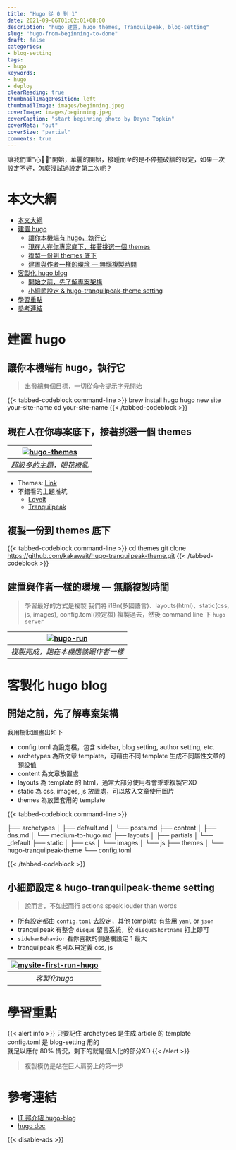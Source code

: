 ```yaml
---
title: "Hugo 從 0 到 1"
date: 2021-09-06T01:02:01+08:00
description: "hugo 建置，hugo themes, Tranquilpeak, blog-setting" 
slug: "hugo-from-beginning-to-done"
draft: false
categories:
- blog-setting
tags:
- hugo
keywords:
- hugo
- deploy
clearReading: true
thumbnailImagePosition: left
thumbnailImage: images/beginning.jpeg
coverImage: images/beginning.jpeg
coverCaption: "start beginning photo by Dayne Topkin"
coverMeta: "out"
coverSize: "partial"
comments: true
---
```

讓我們重"心"開始，華麗的開始，接踵而至的是不停撞破牆的設定，如果一次設定不好，怎麼沒試過設定第二次呢？
<!--more-->

# 本文大綱
- [本文大綱](#本文大綱)
- [建置 hugo](#建置-hugo)
  - [讓你本機端有 hugo，執行它](#讓你本機端有-hugo執行它)
  - [現在人在你專案底下，接著挑選一個 themes](#現在人在你專案底下接著挑選一個-themes)
  - [複製一份到 themes 底下](#複製一份到-themes-底下)
  - [建置與作者一樣的環境 — 無腦複製時間](#建置與作者一樣的環境--無腦複製時間)
- [客製化 hugo blog](#客製化-hugo-blog)
  - [開始之前，先了解專案架構](#開始之前先了解專案架構)
  - [小細節設定 & hugo-tranquilpeak-theme setting](#小細節設定--hugo-tranquilpeak-theme-setting)
- [學習重點](#學習重點)
- [參考連結](#參考連結)

# 建置 hugo

## 讓你本機端有 hugo，執行它
> 出發總有個目標，一切從命令提示字元開始

{{< tabbed-codeblock command-line >}}
    <!-- tab cmd -->
    brew install hugo
    hugo new site your-site-name
    cd your-site-name
    <!-- endtab -->
{{< /tabbed-codeblock >}}

## 現在人在你專案底下，接著挑選一個 themes
| [ ![hugo-themes](/images/hugo-themes.png) ](/images/hugo-themes.png) | 
|:--:|
| *超級多的主題，眼花撩亂* |

  * Themes: [Link](https://themes.gohugo.io/)
  * 不錯看的主題推坑
    * [LoveIt](https://themes.gohugo.io/themes/loveit/)
    * [Tranquilpeak](https://tranquilpeak.kakawait.com/)

  
## 複製一份到 themes 底下

{{< tabbed-codeblock command-line >}}
    <!-- tab cmd -->
    cd themes
    git clone https://github.com/kakawait/hugo-tranquilpeak-theme.git
    <!-- endtab -->
{{< /tabbed-codeblock >}}

## 建置與作者一樣的環境 — 無腦複製時間 
> 學習最好的方式是複製
我們將 i18n(多國語言)、layouts(html)、static(css, js, images), config.toml(設定檔) 複製過去，然後 command line 下 `hugo server`
  
| [ ![hugo-run](/images/hugo-run-first.png) ](/images/hugo-run-first.png) | 
|:--:|
| *複製完成，跑在本機應該跟作者一樣* |

# 客製化 hugo blog
## 開始之前，先了解專案架構
  我用樹狀圖畫出如下
  * config.toml 為設定檔，包含 sidebar, blog setting, author setting, etc.
  * archetypes 為所文章 template，可藉由不同 template 生成不同屬性文章的預設值
  * content 為文章放置處
  * layouts 為 template 的 html，通常大部分使用者會乖乖複製它XD
  * static 為 css, images, js 放置處，可以放入文章使用圖片
  * themes 為放置套用的 template 
  
{{< tabbed-codeblock command-line >}}
  <!-- tab cmd -->
  ├── archetypes
  │   ├── default.md
  │   └── posts.md
  ├── content
  │   ├── dns.md
  │   └── medium-to-hugo.md
  ├── layouts
  │   ├── partials
  │   └── _default
  ├── static
  │   ├── css
  │   └── images
  │   └── js
  ├── themes
  │   └── hugo-tranquilpeak-theme
  └── config.toml
  <!-- endtab -->
{{< /tabbed-codeblock >}}

## 小細節設定 & hugo-tranquilpeak-theme setting
> 說而言，不如起而行 actions speak louder than words
* 所有設定都由 `config.toml` 去設定，其他 template 有些用 `yaml` or `json` 
* tranquilpeak 有整合 `disqus` 留言系統，於 `disqusShortname` 打上即可
* `sidebarBehavior` 看你喜歡的側邊欄設定 1 最大
* tranquilpeak 也可以自定義 css, js

| [ ![mysite-first-run-hugo](/images/mysite-first-run.png) ](/images/mysite-first-run.png) | 
|:--:|
| *客製化hugo* |

# 學習重點
{{< alert info >}}
只要記住 archetypes 是生成 article 的 template  
config.toml 是 blog-setting 用的  
就足以應付 80% 情況，剩下的就是個人化的部分XD
{{< /alert >}}

> 複製模仿是站在巨人肩膀上的第一步

# 參考連結

* [IT 邦介紹 hugo-blog](https://ithelp.ithome.com.tw/users/20106430/ironman/3613)
* [hugo doc](https://gohugo.io/documentation/)

{{< disable-ads >}}